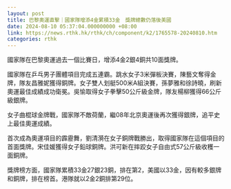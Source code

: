 ```yaml
---
layout: post
title: 巴黎奧運直擊｜國家隊增添4金累積33金　獎牌總數仍落後美國
date: 2024-08-10 05:37:04.000000000 +08:00
link: https://news.rthk.hk/rthk/ch/component/k2/1765578-20240810.htm
categories: rthk
---
```


國家隊在巴黎奧運過去一個比賽日，增添4金2銀4銅共10面獎牌。

國家隊在乒乓男子團體項目完成五連霸。跳水女子3米彈板決賽，陳藝文奪得金牌，隊友昌雅妮獲得銅牌。女子雙人划艇500米A組決賽，孫夢雅和徐詩曉，刷新奧運最佳成績成功衛冕。吳愉取得女子拳擊50公斤級金牌，隊友楊柳獲得66公斤級銀牌。

女子曲棍球金牌戰，國家隊不敵荷蘭，繼08年北京奧運後再次獲得銀牌，追平史上最佳奧運成績。

首次成為奧運項目的霹靂舞，劉清漪在女子銅牌戰勝出，取得國家隊在這個項目的首面獎牌。宋佳媛獲得女子鉛球銅牌。洪可新在摔跤女子自由式57公斤級收穫一面銅牌。

獎牌榜方面，國家隊累積33金27銀23銅，排在第2，美國以33金，因有較多銀牌和銅牌，排在榜首。港隊就以2金2銅排第29位。
